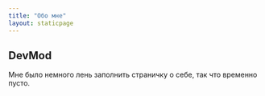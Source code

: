 ```yaml
---
title: "Обо мне"
layout: staticpage
---
```



## DevMod
Мне было немного лень заполнить страничку о себе, так что временно пусто.